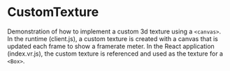 # CustomTexture

Demonstration of how to implement a custom 3d texture using a `<canvas>`.
In the runtime (client.js), a custom texture is created with a canvas that is
updated each frame to show a framerate meter.
In the React application (index.vr.js), the custom texture is referenced and
used as the texture for a `<Box>`.
